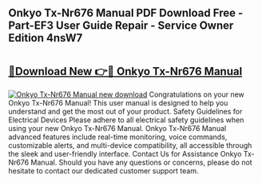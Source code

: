## Onkyo Tx-Nr676 Manual PDF Download Free - Part-EF3 User Guide Repair - Service Owner Edition 4nsW7

# <h2><a href="http://cf14309.oget.top/?id=Onkyo+Tx-Nr676+Manual">🔗Download New 👉🔴 Onkyo Tx-Nr676 Manual</a></h2>

[![Onkyo Tx-Nr676 Manual new download](https://i.imgur.com/5g1atiW.png)](http://cf14309.oget.top/?id=Onkyo+Tx-Nr676+Manual)
Congratulations on your new Onkyo Tx-Nr676 Manual! This user manual is designed to help you understand and get the most out of your product. Safety Guidelines for Electrical Devices Please adhere to all electrical safety guidelines when using your new Onkyo Tx-Nr676 Manual. Onkyo Tx-Nr676 Manual advanced features include real-time monitoring, voice commands, customizable alerts, and multi-device compatibility, all accessible through the sleek and user-friendly interface. Contact Us for Assistance Onkyo Tx-Nr676 Manual. Should you have any questions or concerns, please do not hesitate to contact our dedicated customer support team.
